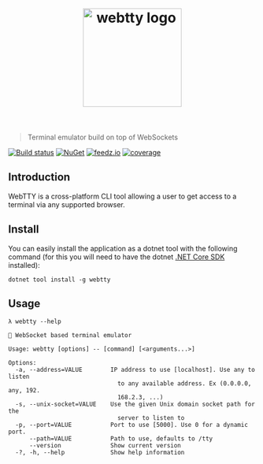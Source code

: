 <h1 align="center">
    <img src="assets/logo.png" width="200" alt="webtty logo" />
    <br />
    <br />
</h1>

> Terminal emulator build on top of WebSockets

[![Build status][ci-badge]][ci-url]
[![NuGet][nuget-package-badge]][nuget-package-url]
[![feedz.io][feedz-package-badge]][feedz-package-url]
[![coverage][coverage-badge]][coverage-url]


## Introduction
WebTTY is a cross-platform CLI tool allowing a user to get access to a terminal via any supported browser.

## Install

You can easily install the application as a dotnet tool with the following command (for this you will need to have the dotnet [.NET Core SDK](https://dotnet.microsoft.com/download) installed):

```
dotnet tool install -g webtty
```

## Usage

```
λ webtty --help

🔌 WebSocket based terminal emulator

Usage: webtty [options] -- [command] [<arguments...>]

Options:
  -a, --address=VALUE        IP address to use [localhost]. Use any to listen
                               to any available address. Ex (0.0.0.0, any, 192.
                               168.2.3, ...)
  -s, --unix-socket=VALUE    Use the given Unix domain socket path for the
                               server to listen to
  -p, --port=VALUE           Port to use [5000]. Use 0 for a dynamic port.
      --path=VALUE           Path to use, defaults to /tty
      --version              Show current version
  -?, -h, --help             Show help information
```

[ci-url]: https://github.com/nickvdyck/webtty
[ci-badge]: https://github.com/nickvdyck/webtty/workflows/CI/badge.svg

[nuget-package-url]: https://www.nuget.org/packages/webtty/
[nuget-package-badge]: https://img.shields.io/nuget/v/webtty.svg?style=flat-square&label=nuget

[feedz-package-url]: https://f.feedz.io/nvd/webtty/packages/webtty/latest/download
[feedz-package-badge]: https://img.shields.io/badge/endpoint.svg?url=https%3A%2F%2Ff.feedz.io%2Fnvd%2Fwebtty%2Fshield%2Fwebtty%2Flatest&label=webtty

[coverage-url]: https://codecov.io/gh/nickvdyck/webtty
[coverage-badge]: https://codecov.io/gh/nickvdyck/webtty/branch/master/graph/badge.svg
